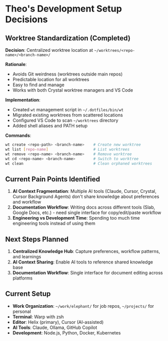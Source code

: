# Theo's Development Setup Decisions

## Worktree Standardization (Completed)

**Decision**: Centralized worktree location at `~/worktrees/<repo-name>/<branch-name>/`

**Rationale**: 
- Avoids Git weirdness (worktrees outside main repos)
- Predictable location for all worktrees
- Easy to find and manage
- Works with both Crystal worktree managers and VS Code

**Implementation**:
- Created `wt` management script in `~/.dotfiles/bin/wt`
- Migrated existing worktrees from scattered locations
- Configured VS Code to scan `~/worktrees` directory
- Added shell aliases and PATH setup

**Commands**:
```bash
wt create <repo-path> <branch-name>    # Create new worktree
wt list [repo-name]                    # List worktrees
wt remove <repo-name> <branch-name>    # Remove worktree
wt cd <repo-name> <branch-name>        # Switch to worktree
wt clean                               # Clean orphaned worktrees
```

## Current Pain Points Identified

1. **AI Context Fragmentation**: Multiple AI tools (Claude, Cursor, Crystal, Cursor Background Agents) don't share knowledge about preferences and workflow
2. **Documentation Workflow**: Writing docs across different tools (Slab, Google Docs, etc.) - need single interface for copy/edit/paste workflow
3. **Engineering vs Development Time**: Spending too much time engineering tools instead of using them

## Next Steps Planned

1. **Centralized Knowledge Hub**: Capture preferences, workflow patterns, and learnings
2. **AI Context Sharing**: Enable AI tools to reference shared knowledge base
3. **Documentation Workflow**: Single interface for document editing across platforms

## Current Setup

- **Work Organization**: `~/work/elephant/` for job repos, `~/projects/` for personal
- **Terminal**: Warp with zsh
- **Editor**: Helix (primary), Cursor (AI-assisted)
- **AI Tools**: Claude, Ollama, GitHub Copilot
- **Development**: Node.js, Python, Docker, Kubernetes

